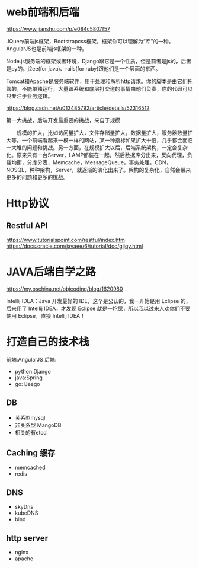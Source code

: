 
# web前端和后端
https://www.jianshu.com/p/e084c5807f57

JQuery前端js框架，Bootstrapcss框架，框架你可以理解为“库”的一种。
AngularJS也是前端js框架的一种。

Node.js服务端的框架或者环境，Django跟它是一个性质，但是前者是js的，后者是py的。j2ee(for java)、rails(for ruby)跟他们是一个层面的东西。

Tomcat和Apache是服务端软件，用于处理和解析http请求。你的脚本是由它们托管的，不能单独运行，大量跟系统和底层打交道的事情由他们负责，你的代码可以只专注于业务逻辑。

https://blog.csdn.net/u013485792/article/details/52316512

第一大挑战，后端开发最重要的挑战，来自于规模

　　规模的扩大，比如访问量扩大，文件存储量扩大，数据量扩大，服务器数量扩大等。一个前端看起来一模一样的网站，某一种指标如果扩大十倍，几乎都会面临一大堆的问题和挑战。另一方面，在规模扩大以后，后端系统架构，一定会复杂化。原来只有一台Server，LAMP都装在一起。然后数据库分出来，反向代理，负载均衡，分库分表，Memcache，MessageQueue，事务处理，CDN，NOSQL，种种架构，Server，就逐渐的演化出来了。架构的复杂化，自然会带来更多的问题和更多的挑战。

# Http协议


## Restful API 
https://www.tutorialspoint.com/restful/index.htm
https://docs.oracle.com/javaee/6/tutorial/doc/gijqy.html

# JAVA后端自学之路
https://my.oschina.net/objcoding/blog/1620980

Intellij IDEA：Java 开发最好的 IDE，这个是公认的，我一开始是用 Eclipse 的，后来用了 Intellij IDEA，才发现 Eclipse 就是一坨屎，所以我以过来人劝你们不要使用 Eclipse，直接 Intellij IDEA！


# 打造自己的技术栈

前端:AngularJS
后端:
  - python:Django
  - java:Spring 
  - go:  Beego

## DB 

- 关系型mysql
- 非关系型 MangoDB 
- 相关的有etcd 

## Caching 缓存
- memcached
- redis 

## DNS 

- skyDns
- kubeDNS
- bind 

 ## http server 
- nginx 
- apache



